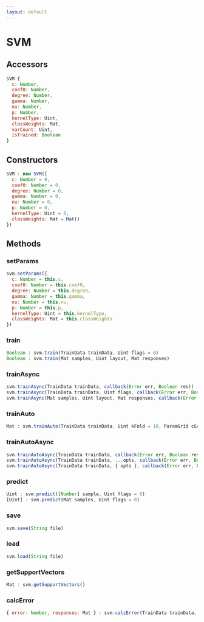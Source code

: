 ```yaml
---
layout: default
---
```


# SVM

## Accessors
``` javascript
SVM {
  c: Number,
  coef0: Number,
  degree: Number,
  gamma: Number,
  nu: Number,
  p: Number,
  kernelType: Uint,
  classWeights: Mat,
  varCount: Uint,
  isTrained: Boolean
}
```

<a name="constructors"></a>

## Constructors
``` javascript
SVM : new SVM({
  c: Number = 0,
  coef0: Number = 0,
  degree: Number = 0,
  gamma: Number = 0,
  nu: Number = 0,
  p: Number = 0,
  kernelType: Uint = 0,
  classWeights: Mat = Mat()
})
```

## Methods

<a name="setParams"></a>

### setParams
``` javascript
svm.setParams({
  c: Number = this.c,
  coef0: Number = this.coef0,
  degree: Number = this.degree,
  gamma: Number = this.gamma,
  nu: Number = this.nu,
  p: Number = this.p,
  kernelType: Uint = this.kernelType,
  classWeights: Mat = this.classWeights
})
```

<a name="train"></a>

### train
``` javascript
Boolean : svm.train(TrainData trainData, Uint flags = 0)
Boolean : svm.train(Mat samples, Uint layout, Mat responses)
```

<a name="trainAsync"></a>

### trainAsync
``` javascript
svm.trainAsync(TrainData trainData, callback(Error err, Boolean res))
svm.trainAsync(TrainData trainData, Uint flags, callback(Error err, Boolean res))
svm.trainAsync(Mat samples, Uint layout, Mat responses, callback(Error err, Boolean res))
```
<a name="trainAuto"></a>

### trainAuto
``` javascript
Mat : svm.trainAuto(TrainData trainData, Uint kFold = 10, ParamGrid cGrid = ParamGrid(ml.SVM.C), ParamGrid gammaGrid = ParamGrid(ml.SVM.GAMMA), ParamGrid pGrid = ParamGrid(ml.SVM.P), ParamGrid nuGrid = ParamGrid(ml.SVM.NU), ParamGrid coeffGrid = ParamGrid(ml.SVM.COEF), ParamGrid degreeGrid = ParamGrid(ml.SVM.DEGREE), Boolean balanced = false)
```

<a name="trainAutoAsync"></a>

### trainAutoAsync
``` javascript
svm.trainAutoAsync(TrainData trainData, callback(Error err, Boolean res))
svm.trainAutoAsync(TrainData trainData, ...opts, callback(Error err, Boolean res))
svm.trainAutoAsync(TrainData trainData, { opts }, callback(Error err, Boolean res))
```

<a name="predict"></a>

### predict
``` javascript
Uint : svm.predict([Number] sample, Uint flags = 0)
[Uint] : svm.predict(Mat samples, Uint flags = 0)
```

<a name="save"></a>

### save
``` javascript
svm.save(String file)
```

<a name="load"></a>

### load
``` javascript
svm.load(String file)
```

<a name="getSupportVectors"></a>

### getSupportVectors
``` javascript
Mat : svm.getSupportVectors()
```

<a name="calcError"></a>

### calcError
``` javascript
{ error: Number, responses: Mat } : svm.calcError(TrainData trainData, Boolean test)
```